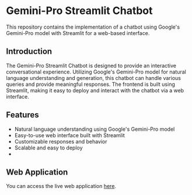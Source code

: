 # Gemini-Pro Streamlit Chatbot

This repository contains the implementation of a chatbot using Google's Gemini-Pro model with Streamlit for a web-based interface.

## Introduction
The Gemini-Pro Streamlit Chatbot is designed to provide an interactive conversational experience. Utilizing Google's Gemini-Pro model for natural language understanding and generation, this chatbot can handle various queries and provide meaningful responses. The frontend is built using Streamlit, making it easy to deploy and interact with the chatbot via a web interface.

## Features
- Natural language understanding using Google's Gemini-Pro model
- Easy-to-use web interface built with Streamlit
- Customizable responses and behavior
- Scalable and easy to deploy
- 
## Web Application
You can access the live web application [here](https://ahamedr08-gemini-pro-chatbot.streamlit.app/).
